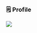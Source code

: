 ### 🗒️ Profile

<a href="버튼을 눌렀을 때 이동할 링크" target="_blank"><img src="C:\Users\user\Downloads\django.svg/뱃지레이블-배경색?green=뱃지모양&logo=로고&logoColor=orange상"/></a>
<!--
**Agayeon/Agayeon** is a ✨ _special_ ✨ repository because its `README.md` (this file) appears on your GitHub profile.

Here are some ideas to get you started:

- 🔭 I’m currently working on ...
- 🌱 I’m currently learning ...
- 👯 I’m looking to collaborate on ...
- 🤔 I’m looking for help with ...
- 💬 Ask me about ...
- 📫 How to reach me: ...
- 😄 Pronouns: ...
- ⚡ Fun fact: ...
-->
